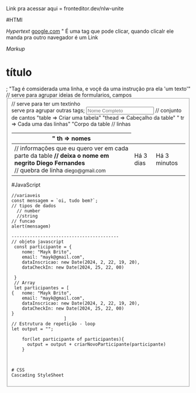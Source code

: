 Link pra acessar aqui = fronteditor.dev/nlw-unite

#HTMl

*Hypertext*
<a href="https://google.com">google.com</a> " É uma tag que pode clicar, quando clicalr ele manda pra outro navegador é um Link

*Markup*
<h1> título </h1>; "Tag é comsiderada uma linha, e voçê da  uma instrução pra ela 'um texto'"

<form> // serve para agrupar ideias de formularios, campos  
 <fieldset> 
  <legend>
  </legend> // serve para ter um textinho 
  <div>serve pra agrupar outras tags;
         <input type="text"// serve para escrever 
          placeholder="Nome Completo" // 
 </fieldset> // conjunto de cantos
</form>

<table> "table => Criar uma tabela"
 <thead> "thead => Cabeçalho da table"
     <tr>  " tr =>  Cada uma das linhas"
       <th> " th => nomes
       </th>
    </tr>
</thead>
  <tbody> "Corpo da table
   <tr> // linhas
     <td> // informações que eu quero ver em cada parte da table
        <Strong> // deixa o nome em negrito
        Diego Fernandes
        </Strong>
        <br> // quebra de linha
        <small>
          diego@gmail.com
        <small>
     </td>
     <td>Há 3 dias </td>
     <td>Há 3 minutos</td>
    </tr> 
   </tbody>
 </table>




#JavaScript
```js;
//variaveis
const mensagem = `oi, tudo bem?`;
// tipos de dados
  // number
  //string
// funcao
alert(mensagem)  

-----------------------------------------
// objeto javascript
 const participante = { 
    nome: "Mayk Brito",
    email: "mayk@gmail.com",
    dataInscricao: new Date(2024, 2, 22, 19, 20),
    dataCheckIn: new Date(2024, 25, 22, 00)

 }
 // Array
 let participantes = [
{   nome: "Mayk Brito",
    email: "mayk@gmail.com",
    dataInscricao: new Date(2024, 2, 22, 19, 20),
    dataCheckIn: new Date(2024, 25, 22, 00)
}
                    ]
// Estrutura de repetição - loop
let output = "";

    for(let participante of participantes){
      output = output + criarNovoParticipante(participante)
    }
      


# CSS 
Cascading StyleSheet
